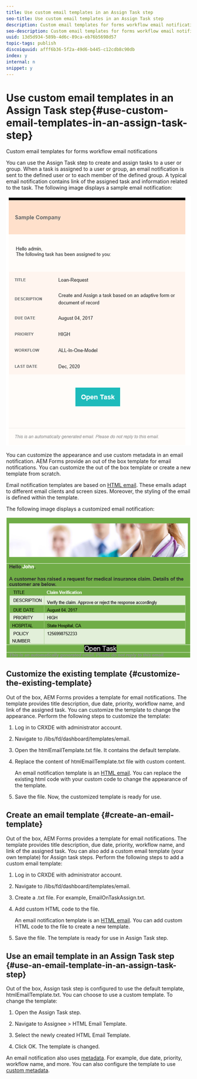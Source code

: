 ```yaml
---
title: Use custom email templates in an Assign Task step
seo-title: Use custom email templates in an Assign Task step
description: Custom email templates for forms workflow email notifications 
seo-description: Custom email templates for forms workflow email notifications 
uuid: 13d5d934-589b-4d6c-89ca-eb76b5698d57
topic-tags: publish
discoiquuid: afff6b36-5f2a-49d6-b445-c12cdb8c90db
index: y
internal: n
snippet: y
---
```


# Use custom email templates in an Assign Task step{#use-custom-email-templates-in-an-assign-task-step}

Custom email templates for forms workflow email notifications 

You can use the Assign Task step to create and assign tasks to a user or group. When a task is assigned to a user or group, an email notification is sent to the defined user or to each member of the defined group. A typical email notification contains link of the assigned task and information related to the task. The following image displays a sample email notification:

![Email notification with out of the box template](do-not-localize/default-email-template.png)

You can customize the appearance and use custom metadata in an email notification. AEM Forms provide an out of the box template for email notifications. You can customize the out of the box template or create a new template from scratch.

Email notification templates are based on [HTML email](https://en.wikipedia.org/wiki/HTML_email). These emails adapt to different email clients and screen sizes. Moreover, the styling of the email is defined within the template.

The following image displays a customized email notification: 

![Email notification using custom template](do-not-localize/customized-email.png) 

## Customize the existing template {#customize-the-existing-template}

Out of the box, AEM Forms provides a template for email notifications. The template provides title description, due date, priority, workflow name, and link of the assigned task. You can customize the template to change the appearance. Perform the following steps to customize the template:

1. Log in to CRXDE with administrator account.  

1. Navigate to /libs/fd/dashboard/templates/email.  

1. Open the htmlEmailTemplate.txt file. It contains the default template.  

1. Replace the content of htmlEmailTemplate.txt file with custom content.

   An email notification template is an [HTML email](https://en.wikipedia.org/wiki/HTML_email). You can replace the existing html code with your custom code to change the appearance of the template.

1. Save the file. Now, the customized template is ready for use.

## Create an email template {#create-an-email-template}

Out of the box, AEM Forms provides a template for email notifications. The template provides title description, due date, priority, workflow name, and link of the assigned task. You can also add a custom email template (your own template) for Assign task steps. Perform the following steps to add a custom email template:

1. Log in to CRXDE with administrator account.  

1. Navigate to /libs/fd/dashboard/templates/email.  

1. Create a .txt file. For example, EmailOnTaskAssign.txt.  

1. Add custom HTML code to the file.

   An email notification template is an [HTML email](https://en.wikipedia.org/wiki/HTML_email). You can add custom HTML code to the file to create a new template.

1. Save the file. The template is ready for use in Assign Task step.

## Use an email template in an Assign Task step {#use-an-email-template-in-an-assign-task-step}

Out of the box, Assign task step is configured to use the default template, htmlEmailTemplate.txt. You can choose to use a custom template. To change the template:

1. Open the Assign Task step.  

1. Navigate to Assignee &gt; HTML Email Template.  

1. Select the newly created HTML Email Template.  

1. Click OK. The template is changed.

An email notification also uses [metadata](../../forms/using/use-metadata-in-email-notifications.md). For example, due date, priority, workflow name, and more. You can also configure the template to use [custom metadata](../../forms/using/use-metadata-in-email-notifications.md#using-custom-metadata-in-an-email-notification). 
